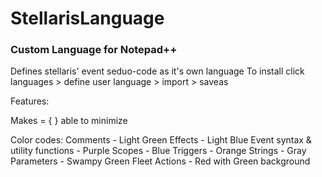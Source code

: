 # StellarisLanguage
### Custom Language for Notepad++

Defines stellaris' event seduo-code as it's own language
To install click languages > define user language > import > saveas 

Features: 

Makes = { } able to minimize

Color codes:
Comments - Light Green
Effects - Light Blue
Event syntax & utility functions - Purple
Scopes - Blue
Triggers - Orange
Strings - Gray
Parameters - Swampy Green
Fleet Actions - Red with Green background
